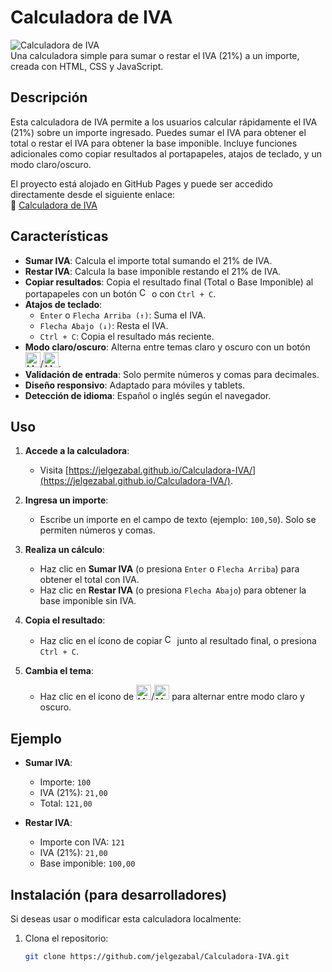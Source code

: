 # Calculadora de IVA

![Calculadora de IVA](https://img.shields.io/badge/IVA-Calculadora-blue)  
Una calculadora simple para sumar o restar el IVA (21%) a un importe, creada con HTML, CSS y JavaScript.

## Descripción

Esta calculadora de IVA permite a los usuarios calcular rápidamente el IVA (21%) sobre un importe ingresado. Puedes sumar el IVA para obtener el total o restar el IVA para obtener la base imponible. Incluye funciones adicionales como copiar resultados al portapapeles, atajos de teclado, y un modo claro/oscuro.

El proyecto está alojado en GitHub Pages y puede ser accedido directamente desde el siguiente enlace:  
🔗 [Calculadora de IVA](https://jelgezabal.github.io/Calculadora-IVA/)

## Características

- **Sumar IVA**: Calcula el importe total sumando el 21% de IVA.
- **Restar IVA**: Calcula la base imponible restando el 21% de IVA.
- **Copiar resultados**: Copia el resultado final (Total o Base Imponible) al portapapeles con un botón <img src="assets/copy.svg" alt="Copiar" width="16" height="16"> o con `Ctrl + C`.
- **Atajos de teclado**:
  - `Enter` o `Flecha Arriba (↑)`: Suma el IVA.
  - `Flecha Abajo (↓)`: Resta el IVA.
  - `Ctrl + C`: Copia el resultado más reciente.
- **Modo claro/oscuro**: Alterna entre temas claro y oscuro con un botón <img src="assets/moon.svg" alt="Modo oscuro" width="24" height="24">/<img src="assets/sun.svg" alt="Modo claro" width="24" height="24">.
- **Validación de entrada**: Solo permite números y comas para decimales.
- **Diseño responsivo**: Adaptado para móviles y tablets.
- **Detección de idioma**: Español o inglés según el navegador.

## Uso

1. **Accede a la calculadora**:
   - Visita [https://jelgezabal.github.io/Calculadora-IVA/](https://jelgezabal.github.io/Calculadora-IVA/).
   
2. **Ingresa un importe**:
   - Escribe un importe en el campo de texto (ejemplo: `100,50`). Solo se permiten números y comas.

3. **Realiza un cálculo**:
   - Haz clic en **Sumar IVA** (o presiona `Enter` o `Flecha Arriba`) para obtener el total con IVA.
   - Haz clic en **Restar IVA** (o presiona `Flecha Abajo`) para obtener la base imponible sin IVA.

4. **Copia el resultado**:
   - Haz clic en el ícono de copiar <img src="assets/copy.svg" alt="Copiar" width="16" height="16"> junto al resultado final, o presiona `Ctrl + C`.

5. **Cambia el tema**:
   - Haz clic en el ícono de <img src="assets/moon.svg" alt="Modo oscuro" width="24" height="24">/<img src="assets/sun.svg" alt="Modo claro" width="24" height="24"> para alternar entre modo claro y oscuro.

## Ejemplo

- **Sumar IVA**:
  - Importe: `100`
  - IVA (21%): `21,00`
  - Total: `121,00`

- **Restar IVA**:
  - Importe con IVA: `121`
  - IVA (21%): `21,00`
  - Base imponible: `100,00`

## Instalación (para desarrolladores)

Si deseas usar o modificar esta calculadora localmente:

1. Clona el repositorio:
   ```bash
   git clone https://github.com/jelgezabal/Calculadora-IVA.git

